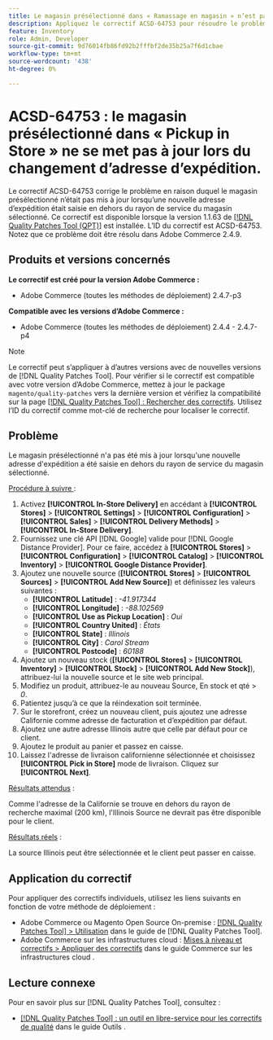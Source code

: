 ```yaml
---
title: Le magasin présélectionné dans « Ramassage en magasin » n’est pas mis à jour lors du changement d’adresse de livraison.
description: Appliquez le correctif ACSD-64753 pour résoudre le problème d’Adobe Commerce en raison duquel le magasin présélectionné ne s’est pas mis à jour lorsqu’une nouvelle adresse de livraison a été saisie en dehors du rayon de service du magasin sélectionné.
feature: Inventory
role: Admin, Developer
source-git-commit: 9d76014fb86fd92b2fffbf2de35b25a7f6d1cbae
workflow-type: tm+mt
source-wordcount: '438'
ht-degree: 0%

---
```



# ACSD-64753 : le magasin présélectionné dans « Pickup in Store » ne se met pas à jour lors du changement d’adresse d’expédition.

Le correctif ACSD-64753 corrige le problème en raison duquel le magasin présélectionné n’était pas mis à jour lorsqu’une nouvelle adresse d’expédition était saisie en dehors du rayon de service du magasin sélectionné. Ce correctif est disponible lorsque la version 1.1.63 de [[!DNL Quality Patches Tool (QPT)]](/help/tools/quality-patches-tool/quality-patches-tool-to-self-serve-quality-patches.md) est installée. L’ID du correctif est ACSD-64753. Notez que ce problème doit être résolu dans Adobe Commerce 2.4.9.

## Produits et versions concernés

**Le correctif est créé pour la version Adobe Commerce :**

* Adobe Commerce (toutes les méthodes de déploiement) 2.4.7-p3

**Compatible avec les versions d’Adobe Commerce :**

* Adobe Commerce (toutes les méthodes de déploiement) 2.4.4 - 2.4.7-p4

>[!NOTE]
>
>Le correctif peut s’appliquer à d’autres versions avec de nouvelles versions de [!DNL Quality Patches Tool]. Pour vérifier si le correctif est compatible avec votre version d’Adobe Commerce, mettez à jour le package `magento/quality-patches` vers la dernière version et vérifiez la compatibilité sur la page [[!DNL Quality Patches Tool] : Rechercher des correctifs](https://experienceleague.adobe.com/tools/commerce-quality-patches/index.html?lang=fr). Utilisez l’ID du correctif comme mot-clé de recherche pour localiser le correctif.

## Problème

Le magasin présélectionné n&#39;a pas été mis à jour lorsqu&#39;une nouvelle adresse d&#39;expédition a été saisie en dehors du rayon de service du magasin sélectionné.

<u>Procédure à suivre </u> :

1. Activez **[!UICONTROL In-Store Delivery]** en accédant à **[!UICONTROL Stores]** > **[!UICONTROL Settings]** > **[!UICONTROL Configuration]** > **[!UICONTROL Sales]** > **[!UICONTROL Delivery Methods]** > **[!UICONTROL In-Store Delivery]**.
1. Fournissez une clé API [!DNL Google] valide pour [!DNL Google Distance Provider]. Pour ce faire, accédez à **[!UICONTROL Stores]** > **[!UICONTROL Configuration]** > **[!UICONTROL Catalog]** > **[!UICONTROL Inventory]** > **[!UICONTROL Google Distance Provider]**.
1. Ajoutez une nouvelle source (**[!UICONTROL Stores]** > **[!UICONTROL Sources]** > **[!UICONTROL Add New Source]**) et définissez les valeurs suivantes :
   * **[!UICONTROL Latitude]** : *-41.917344*
   * **[!UICONTROL Longitude]** : *-88.102569*
   * **[!UICONTROL Use as Pickup Location]** : *Oui*
   * **[!UICONTROL Country United]** : *États*
   * **[!UICONTROL State]** : *Illinois*
   * **[!UICONTROL City]** : *Carol Stream*
   * **[!UICONTROL Postcode]** : *60188*
1. Ajoutez un nouveau stock (**[!UICONTROL Stores]** > **[!UICONTROL Inventory]** > **[!UICONTROL Stock]** > **[!UICONTROL Add New Stock]**), attribuez-lui la nouvelle source et le site web principal.
1. Modifiez un produit, attribuez-le au nouveau Source, En stock et qté > *0*.
1. Patientez jusqu’à ce que la réindexation soit terminée.
1. Sur le storefront, créez un nouveau client, puis ajoutez une adresse Californie comme adresse de facturation et d’expédition par défaut.
1. Ajoutez une autre adresse Illinois autre que celle par défaut pour ce client.
1. Ajoutez le produit au panier et passez en caisse.
1. Laissez l&#39;adresse de livraison californienne sélectionnée et choisissez **[!UICONTROL Pick in Store]** mode de livraison. Cliquez sur **[!UICONTROL Next]**.

<u>Résultats attendus</u> :

Comme l&#39;adresse de la Californie se trouve en dehors du rayon de recherche maximal (200 km), l&#39;Illinois Source ne devrait pas être disponible pour le client.

<u>Résultats réels</u> :

La source Illinois peut être sélectionnée et le client peut passer en caisse.

## Application du correctif

Pour appliquer des correctifs individuels, utilisez les liens suivants en fonction de votre méthode de déploiement :

* Adobe Commerce ou Magento Open Source On-premise : [[!DNL Quality Patches Tool] > Utilisation](/help/tools/quality-patches-tool/usage.md) dans le guide de [!DNL Quality Patches Tool].
* Adobe Commerce sur les infrastructures cloud : [Mises à niveau et correctifs > Appliquer des correctifs](https://experienceleague.adobe.com/docs/commerce-cloud-service/user-guide/develop/upgrade/apply-patches.html?lang=fr) dans le guide Commerce sur les infrastructures cloud .

## Lecture connexe

Pour en savoir plus sur [!DNL Quality Patches Tool], consultez :

* [[!DNL Quality Patches Tool] : un outil en libre-service pour les correctifs de qualité](/help/tools/quality-patches-tool/quality-patches-tool-to-self-serve-quality-patches.md) dans le guide Outils .
